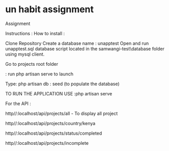 # un habit assignment
Assignment

Instructions : How to install :

Clone Repository 
Create a database name : unapptest
Open and run unapptest.sql database script located in the samwangi-test\database folder using mysql client.

Go to projects root folder 

: run php artisan serve to launch 

Type: php artisan db : seed (to populate the database)

TO RUN THE APPLICATION USE :php artisan serve

For the API :

http//:localhost/api/projects/all - To display all project 

http//:localhost/api/projects/country/kenya 

http//:localhost/api/projects/status/completed 

http//:localhost/api/projects/incomplete
